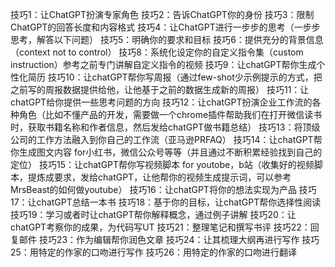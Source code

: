 技巧1：让ChatGPT扮演专家角色
技巧2：告诉ChatGPT你的身份
技巧3：限制ChatGPT的回答长度和内容格式
技巧4：让ChatGPT进行一步步的思考（一步步思考，解答以下问题）
技巧5：明确你的要求和目标
技巧6：提供充分的背景信息（context not to control）
技巧8：系统化设定你的自定义指令集（custom instruction）参考之前专门讲解自定义指令的视频
技巧9：让chatGPT帮你生成个性化简历
技巧10：让chatGPT帮你写周报（通过few-shot少示例提示的方式，把之前写的周报数据提供给他，让他基于之前的数据生成新的周报）
技巧11：让chatGPT给你提供一些思考问题的方向
技巧12：让chatGPT扮演企业工作流的各种角色（比如不懂产品的开发，需要做一个chrome插件帮助我们在打开微信读书时，获取书籍名称和作者信息，然后发给chatGPT做书籍总结）
技巧13：将顶级公司的工作方法融入到你自己的工作流（亚马逊PRFAQ）
技巧14：让chatGPT帮你生成图文内容 for小红书，微信公众号等等（并且通过不断积累经验找到自己的定位）
技巧15：让chatGPT帮你写视频脚本 for youtobe，b站（收集好的视频脚本，提炼成要求，发给chatGPT，让他帮你的视频生成提示词，可以参考MrsBeast的如何做youtube）
技巧16：让chatGPT将你的想法实现为产品
技巧17：让chatGPT总结一本书
技巧18：基于你的目标，让chatGPT帮你选择性阅读
技巧19：学习或者时让chatGPT帮你解释概念，通过例子讲解
技巧20：让chatGPT考察你的成果，为代码写UT
技巧21：整理笔记和撰写书评
技巧22：回复邮件
技巧23：作为编辑帮你润色文章
技巧24：让其梳理大纲再进行写作
技巧25：用特定的作家的口吻进行写作
技巧26：用特定的作家的口吻进行翻译
